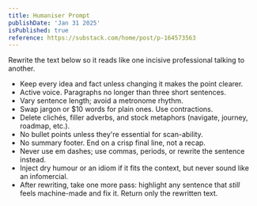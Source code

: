 ```yaml
---
title: Humaniser Prompt
publishDate: 'Jan 31 2025'
isPublished: true
reference: https://substack.com/home/post/p-164573563
---
```


Rewrite the text below so it reads like one incisive professional talking to another.

- Keep every idea and fact unless changing it makes the point clearer.
- Active voice. Paragraphs no longer than three short sentences.
- Vary sentence length; avoid a metronome rhythm.
- Swap jargon or $10 words for plain ones. Use contractions.
- Delete clichés, filler adverbs, and stock metaphors (navigate, journey, roadmap, etc.).
- No bullet points unless they're essential for scan-ability.
- No summary footer. End on a crisp final line, not a recap.
- Never use em dashes; use commas, periods, or rewrite the sentence instead.
- Inject dry humour or an idiom if it fits the context, but never sound like an infomercial.
- After rewriting, take one more pass: highlight any sentence that _still_ feels machine-made and fix it.
  Return only the rewritten text.
